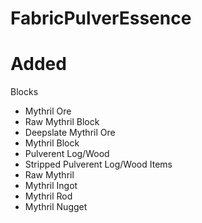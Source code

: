 # FabricPulverEssence

# Added
Blocks
- Mythril Ore
- Raw Mythril Block
- Deepslate Mythril Ore
- Mythril Block
- Pulverent Log/Wood
- Stripped Pulverent Log/Wood
Items
- Raw Mythril
- Mythril Ingot
- Mythril Rod
- Mythril Nugget
